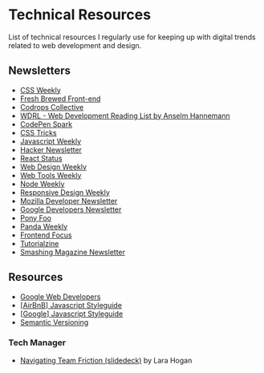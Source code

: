 # Technical Resources
List of technical resources I regularly use for keeping up with digital trends related to web development and design.

## Newsletters
* [CSS Weekly](http://css-weekly.com/)
* [Fresh Brewed Front-end](https://freshbrewed.co/)
* [Codrops Collective](https://tympanus.net/codrops/collective/)
* [WDRL - Web Development Reading List by Anselm Hannemann](https://wdrl.info/)
* [CodePen Spark](https://codepen.io/spark/)
* [CSS Tricks](https://css-tricks.com/)
* [Javascript Weekly](https://javascriptweekly.com/)
* [Hacker Newsletter](http://www.hackernewsletter.com/)
* [React Status](https://react.statuscode.com/)
* [Web Design Weekly](https://web-design-weekly.com/)
* [Web Tools Weekly](https://webtoolsweekly.com/)
* [Node Weekly](https://nodeweekly.com/)
* [Responsive Design Weekly](http://responsivedesignweekly.com/)
* [Mozilla Developer Newsletter](https://www.mozilla.org/en-US/newsletter/developer/)
* [Google Developers Newsletter](https://developers.google.com/newsletter/)
* [Pony Foo](ponyfoo.com)
* [Panda Weekly](http://usepanda.com/newsletter.html)
* [Frontend Focus](https://frontendfoc.us/)
* [Tutorialzine](https://tutorialzine.com/)
* [Smashing Magazine Newsletter](https://www.smashingmagazine.com/the-smashing-newsletter/)

## Resources
* [Google Web Developers](https://developers.google.com/web/)
* [[AirBnB] Javascript Styleguide](https://github.com/airbnb/javascript)
* [[Google] Javascript Styleguide](https://google.github.io/styleguide/jsguide.html)
* [Semantic Versioning](https://semver.org/)

### Tech Manager
* [Navigating Team Friction (slidedeck)](http://larahogan.me/team-friction/) by Lara Hogan 

